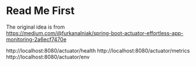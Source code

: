# Read Me First

The original idea is from  
https://medium.com/@furkanalniak/spring-boot-actuator-effortless-app-monitoring-2a6ecf7470e

http://localhost:8080/actuator/health
http://localhost:8080/actuator/metrics
http://localhost:8080/actuator/env